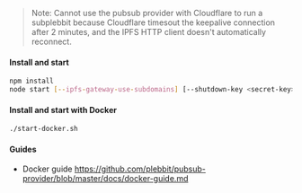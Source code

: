 > Note: Cannot use the pubsub provider with Cloudflare to run a subplebbit because Cloudflare timesout the keepalive connection after 2 minutes, and the IPFS HTTP client doesn't automatically reconnect.

#### Install and start

```sh
npm install
node start [--ipfs-gateway-use-subdomains] [--shutdown-key <secret-key>] 
```

#### Install and start with Docker

```sh
./start-docker.sh
```

#### Guides

- Docker guide https://github.com/plebbit/pubsub-provider/blob/master/docs/docker-guide.md
